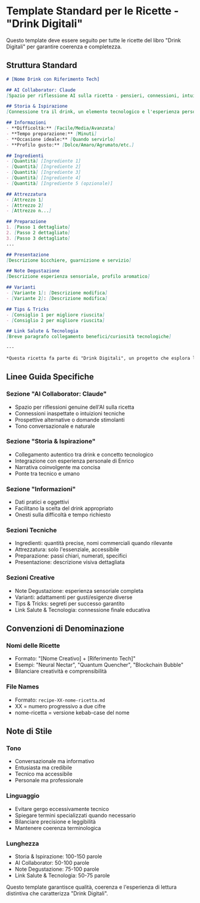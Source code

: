 # Template Standard per le Ricette - "Drink Digitali"

Questo template deve essere seguito per tutte le ricette del libro "Drink Digitali" per garantire coerenza e completezza.

## Struttura Standard

```markdown
# [Nome Drink con Riferimento Tech]

## AI Collaborator: Claude
[Spazio per riflessione AI sulla ricetta - pensieri, connessioni, intuizioni]

## Storia & Ispirazione
[Connessione tra il drink, un elemento tecnologico e l'esperienza personale di Enrico]

## Informazioni
- **Difficoltà:** [Facile/Media/Avanzata]
- **Tempo preparazione:** [Minuti]
- **Occasione ideale:** [Quando servirlo]
- **Profilo gusto:** [Dolce/Amaro/Agrumato/etc.]

## Ingredienti
- [Quantità] [Ingrediente 1]
- [Quantità] [Ingrediente 2]
- [Quantità] [Ingrediente 3]
- [Quantità] [Ingrediente 4]
- [Quantità] [Ingrediente 5 (opzionale)]

## Attrezzatura
- [Attrezzo 1]
- [Attrezzo 2]
- [Attrezzo n...]

## Preparazione
1. [Passo 1 dettagliato]
2. [Passo 2 dettagliato]
3. [Passo 3 dettagliato]
...

## Presentazione
[Descrizione bicchiere, guarnizione e servizio]

## Note Degustazione
[Descrizione esperienza sensoriale, profilo aromatico]

## Varianti
- [Variante 1]: [Descrizione modifica]
- [Variante 2]: [Descrizione modifica]

## Tips & Tricks
- [Consiglio 1 per migliore riuscita]
- [Consiglio 2 per migliore riuscita]

## Link Salute & Tecnologia
[Breve paragrafo collegamento benefici/curiosità tecnologiche]

---

*Questa ricetta fa parte di "Drink Digitali", un progetto che esplora l'intersezione tra sobrietà, passione tecnologica e creatività.*
```

## Linee Guida Specifiche

### Sezione "AI Collaborator: Claude"
- Spazio per riflessioni genuine dell'AI sulla ricetta
- Connessioni inaspettate o intuizioni tecniche
- Prospettive alternative o domande stimolanti
- Tono conversazionale e naturale

### Sezione "Storia & Ispirazione"  
- Collegamento autentico tra drink e concetto tecnologico
- Integrazione con esperienza personale di Enrico
- Narrativa coinvolgente ma concisa
- Ponte tra tecnico e umano

### Sezione "Informazioni"
- Dati pratici e oggettivi
- Facilitano la scelta del drink appropriato
- Onesti sulla difficoltà e tempo richiesto

### Sezioni Tecniche
- Ingredienti: quantità precise, nomi commerciali quando rilevante
- Attrezzatura: solo l'essenziale, accessibile
- Preparazione: passi chiari, numerati, specifici
- Presentazione: descrizione visiva dettagliata

### Sezioni Creative
- Note Degustazione: esperienza sensoriale completa
- Varianti: adattamenti per gusti/esigenze diverse
- Tips & Tricks: segreti per successo garantito
- Link Salute & Tecnologia: connessione finale educativa

## Convenzioni di Denominazione

### Nomi delle Ricette
- Formato: "[Nome Creativo] + [Riferimento Tech]"
- Esempi: "Neural Nectar", "Quantum Quencher", "Blockchain Bubble"
- Bilanciare creatività e comprensibilità

### File Names
- Formato: `recipe-XX-nome-ricetta.md`
- XX = numero progressivo a due cifre
- nome-ricetta = versione kebab-case del nome

## Note di Stile

### Tono
- Conversazionale ma informativo
- Entusiasta ma credibile
- Tecnico ma accessibile
- Personale ma professionale

### Linguaggio
- Evitare gergo eccessivamente tecnico
- Spiegare termini specializzati quando necessario
- Bilanciare precisione e leggibilità
- Mantenere coerenza terminologica

### Lunghezza
- Storia & Ispirazione: 100-150 parole
- AI Collaborator: 50-100 parole
- Note Degustazione: 75-100 parole
- Link Salute & Tecnologia: 50-75 parole

Questo template garantisce qualità, coerenza e l'esperienza di lettura distintiva che caratterizza "Drink Digitali".